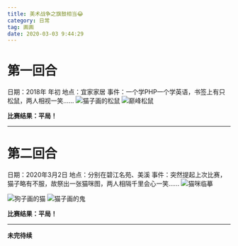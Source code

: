 ```yaml
---
title: 美术战争之旗鼓相当😂
category: 日常
tag: 画画
date: 2020-03-03 9:44:29	
---
```


# 第一回合
日期：2018年 年初
地点：宜家家居
事件：一个学PHP一个学英语，书签上有只松鼠，两人相视一笑......
![猫子画的松鼠](/images/%E7%8C%AB%E5%AD%90%E7%94%BB%E7%9A%84%E6%9D%BE%E9%BC%A0.jpg)
![巅峰松鼠](/images/%E5%B7%85%E5%B3%B0%E6%9D%BE%E9%BC%A0.jpg)


**比赛结果：平局！**

-------
# 第二回合
日期：2020年3月2日
地点：分别在碧江名苑、美溪
事件：突然提起上次比赛，猫子略有不服，故祭出一张猫咪图，两人相隔千里会心一笑......
![猫咪临摹](/images/%E7%8C%AB%E5%92%AA%E4%B8%B4%E6%91%B9.jpg)

![狗子画的猫](/images/%E7%8B%97%E5%AD%90%E7%94%BB%E7%9A%84%E7%8C%AB.png)
![猫子画的鬼](/images/%E7%8C%AB%E5%AD%90%E7%94%BB%E7%9A%84%E9%AC%BC.jpg)


**比赛结果：平局！**

-----
**未完待续**